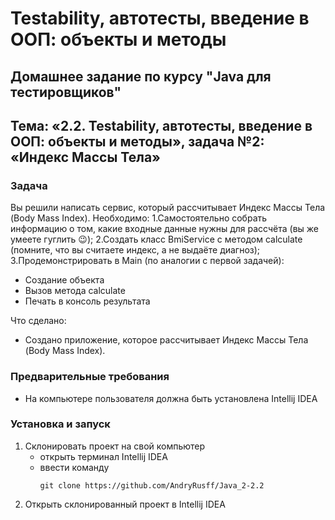 # Testability, автотесты, введение в ООП: объекты и методы 
## Домашнее задание по курсу "Java для тестировщиков"
## Тема: «2.2. Testability, автотесты, введение в ООП: объекты и методы», задача №2: «Индекс Массы Тела»
### Задача
Вы решили написать сервис, который рассчитывает Индекс Массы Тела (Body Mass Index).
Необходимо:
1.Самостоятельно собрать информацию о том, какие входные данные нужны для рассчёта (вы же умеете гуглить 😉);
2.Создать класс BmiService с методом calculate (помните, что вы считаете индекс, а не выдаёте диагноз);
3.Продемонстрировать в Main (по аналогии с первой задачей):
- Создание объекта
- Вызов метода calculate
- Печать в консоль результата

Что сделано:
- Создано приложение, которое рассчитывает Индекс Массы Тела (Body Mass Index).
### Предварительные требования
- На компьютере пользователя должна быть установлена Intellij IDEA
### Установка и запуск
1. Склонировать проект на свой компьютер
	- открыть терминал Intellij IDEA
	- ввести команду 
		```
		git clone https://github.com/AndryRusff/Java_2-2.2
		```
1. Открыть склонированный проект в Intellij IDEA
